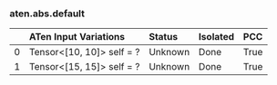 ### aten.abs.default
|    | ATen Input Variations     | Status   | Isolated   | PCC   |
|---:|:--------------------------|:---------|:-----------|:------|
|  0 | Tensor<[10, 10]> self = ? | Unknown  | Done       | True  |
|  1 | Tensor<[15, 15]> self = ? | Unknown  | Done       | True  |

